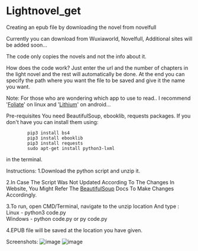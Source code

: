 # Lightnovel_get
Creating an epub file by downloading the novel from novelfull

Currently you can download from Wuxiaworld, Novelfull, Additional sites will be added soon...

The code only copies the novels and not the info about it.

How does the code work? Just enter the url and the number of chapters in the light novel and the rest will automatically be done.
At the end you can specify the path where you want the file to be saved and give it the name you want.

Note: For those who are wondering which app to use to read.. I recommend '[Foliate](https://johnfactotum.github.io/foliate/)' on linux and '[Lithium](https://play.google.com/store/apps/details?id=com.faultexception.reader&hl=en_IN&gl=US)' on android...

Pre-requisites
You need BeautifulSoup, ebooklib, requests packages. If you don't have you can install them using:

            pip3 install bs4
            pip3 install ebooklib
            pip3 install requests
            sudo apt-get install python3-lxml
            
  in the terminal.
      
Instructions:
1.Download the python script and unzip it.

2.In Case The Script Was Not Updated According To The Changes In Website, You Might Refer The [BeautifulSoup](https://www.crummy.com/software/BeautifulSoup/bs4/doc/) Docs To Make Changes Accordingly.

3.To run, open CMD/Terminal, navigate to the unzip location And type :
    Linux   - python3 code.py    
    Windows - python code.py or py code.py

4.EPUB file will be saved at the location you have given.
 
 
 Screenshots:
 ![image](https://user-images.githubusercontent.com/85566221/124462607-837db100-ddaf-11eb-8808-eee06115092c.png)
 ![image](https://user-images.githubusercontent.com/85566221/121202989-5cf15680-c893-11eb-93ee-9332d20081d2.png)
